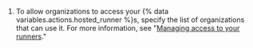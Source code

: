 1. To allow organizations to access your {% data variables.actions.hosted_runner %}s, specify the list of organizations that can use it. For more information, see "[Managing access to your runners](#managing-access-to-your-runners)."
